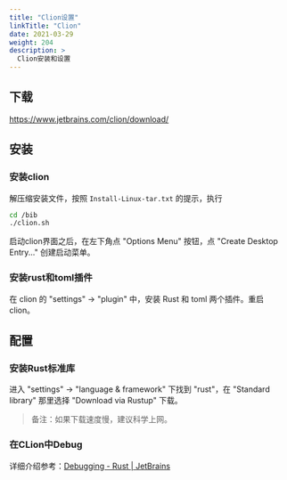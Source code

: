 ```yaml
---
title: "Clion设置"
linkTitle: "Clion"
date: 2021-03-29
weight: 204
description: >
  Clion安装和设置
---
```


## 下载

https://www.jetbrains.com/clion/download/

## 安装

### 安装clion

解压缩安装文件，按照 `Install-Linux-tar.txt` 的提示，执行 

```bash
cd /bib
./clion.sh
```

启动clion界面之后，在左下角点 "Options Menu" 按钮，点 "Create Desktop Entry..." 创建启动菜单。

### 安装rust和toml插件

在 clion 的 "settings" -> "plugin" 中，安装 Rust 和 toml 两个插件。重启 clion。

## 配置

### 安装Rust标准库

进入 "settings" -> "language & framework" 下找到 "rust"，在 "Standard library" 那里选择 "Download via Rustup" 下载。

> 备注：如果下载速度慢，建议科学上网。

### 在CLion中Debug

详细介绍参考：[Debugging - Rust | JetBrains](https://plugins.jetbrains.com/plugin/8182-rust/docs/rust-debugging.html)